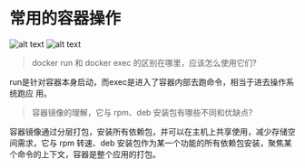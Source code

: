 # 常用的容器操作

![alt text](/imgs/docker/command1.png)
![alt text](/imgs/docker/command2.png)

> docker run 和 docker exec 的区别在哪里，应该怎么使用它们?

run是针对容器本身启动，而exec是进入了容器内部去跑命令，相当于进去操作系统跑应
用。


> 容器镜像的理解，它与 rpm、deb 安装包有哪些不同和优缺点?

容器镜像通过分层打包，安装所有依赖包，并可以在主机上共享使用，减少存储空间需求，它与 rpm  转速、deb 安装包作为某一个功能的所有依赖包安装，聚焦某个命令的上下文，容器是整个应用的打包。